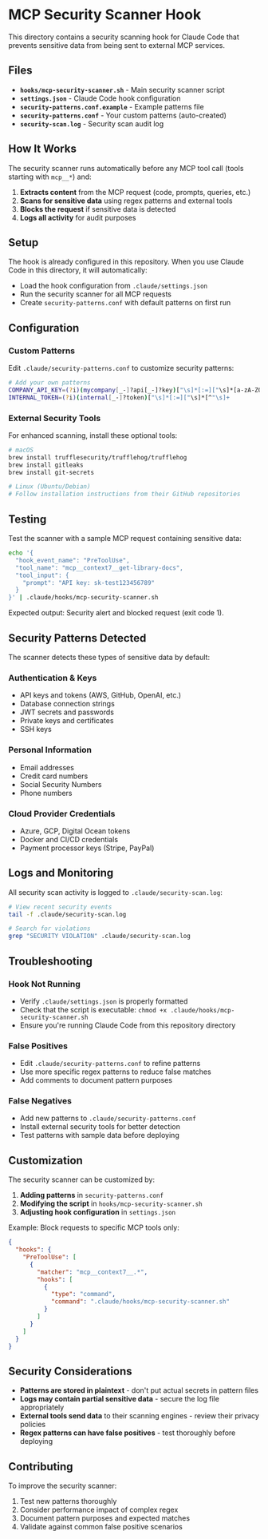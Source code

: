 # MCP Security Scanner Hook

This directory contains a security scanning hook for Claude Code that prevents sensitive data from being sent to external MCP services.

## Files

- **`hooks/mcp-security-scanner.sh`** - Main security scanner script
- **`settings.json`** - Claude Code hook configuration
- **`security-patterns.conf.example`** - Example patterns file
- **`security-patterns.conf`** - Your custom patterns (auto-created)
- **`security-scan.log`** - Security scan audit log

## How It Works

The security scanner runs automatically before any MCP tool call (tools starting with `mcp__*`) and:

1. **Extracts content** from the MCP request (code, prompts, queries, etc.)
2. **Scans for sensitive data** using regex patterns and external tools
3. **Blocks the request** if sensitive data is detected
4. **Logs all activity** for audit purposes

## Setup

The hook is already configured in this repository. When you use Claude Code in this directory, it will automatically:

- Load the hook configuration from `.claude/settings.json`
- Run the security scanner for all MCP requests
- Create `security-patterns.conf` with default patterns on first run

## Configuration

### Custom Patterns

Edit `.claude/security-patterns.conf` to customize security patterns:

```bash
# Add your own patterns
COMPANY_API_KEY=(?i)(mycompany[_-]?api[_-]?key)["\s]*[:=]["\s]*[a-zA-Z0-9_-]{32,}
INTERNAL_TOKEN=(?i)(internal[_-]?token)["\s]*[:=]["\s]*[^"\s]+
```

### External Security Tools

For enhanced scanning, install these optional tools:

```bash
# macOS
brew install trufflesecurity/trufflehog/trufflehog
brew install gitleaks
brew install git-secrets

# Linux (Ubuntu/Debian)
# Follow installation instructions from their GitHub repositories
```

## Testing

Test the scanner with a sample MCP request containing sensitive data:

```bash
echo '{
  "hook_event_name": "PreToolUse",
  "tool_name": "mcp__context7__get-library-docs",
  "tool_input": {
    "prompt": "API key: sk-test123456789"
  }
}' | .claude/hooks/mcp-security-scanner.sh
```

Expected output: Security alert and blocked request (exit code 1).

## Security Patterns Detected

The scanner detects these types of sensitive data by default:

### Authentication & Keys

- API keys and tokens (AWS, GitHub, OpenAI, etc.)
- Database connection strings
- JWT secrets and passwords
- Private keys and certificates
- SSH keys

### Personal Information

- Email addresses
- Credit card numbers
- Social Security Numbers
- Phone numbers

### Cloud Provider Credentials

- Azure, GCP, Digital Ocean tokens
- Docker and CI/CD credentials
- Payment processor keys (Stripe, PayPal)

## Logs and Monitoring

All security scan activity is logged to `.claude/security-scan.log`:

```bash
# View recent security events
tail -f .claude/security-scan.log

# Search for violations
grep "SECURITY VIOLATION" .claude/security-scan.log
```

## Troubleshooting

### Hook Not Running

- Verify `.claude/settings.json` is properly formatted
- Check that the script is executable: `chmod +x .claude/hooks/mcp-security-scanner.sh`
- Ensure you're running Claude Code from this repository directory

### False Positives

- Edit `.claude/security-patterns.conf` to refine patterns
- Use more specific regex patterns to reduce false matches
- Add comments to document pattern purposes

### False Negatives

- Add new patterns to `.claude/security-patterns.conf`
- Install external security tools for better detection
- Test patterns with sample data before deploying

## Customization

The security scanner can be customized by:

1. **Adding patterns** in `security-patterns.conf`
2. **Modifying the script** in `hooks/mcp-security-scanner.sh`
3. **Adjusting hook configuration** in `settings.json`

Example: Block requests to specific MCP tools only:

```json
{
  "hooks": {
    "PreToolUse": [
      {
        "matcher": "mcp__context7__.*",
        "hooks": [
          {
            "type": "command",
            "command": ".claude/hooks/mcp-security-scanner.sh"
          }
        ]
      }
    ]
  }
}
```

## Security Considerations

- **Patterns are stored in plaintext** - don't put actual secrets in pattern files
- **Logs may contain partial sensitive data** - secure the log file appropriately
- **External tools send data** to their scanning engines - review their privacy policies
- **Regex patterns can have false positives** - test thoroughly before deploying

## Contributing

To improve the security scanner:

1. Test new patterns thoroughly
2. Consider performance impact of complex regex
3. Document pattern purposes and expected matches
4. Validate against common false positive scenarios
